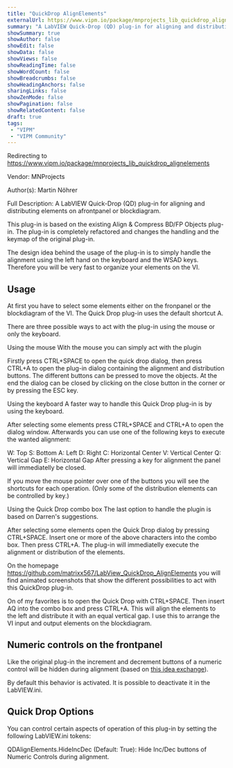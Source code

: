 ```yaml
---
title: "QuickDrop AlignElements"
externalUrl: https://www.vipm.io/package/mnprojects_lib_quickdrop_alignelements
summary: "A LabVIEW Quick-Drop (QD) plug-in for aligning and distributing elements on afrontpanel or blockdiagram."
showSummary: true
showAuthor: false
showEdit: false
showData: false
showViews: false
showReadingTime: false
showWordCount: false
showBreadcrumbs: false
showHeadingAnchors: false
sharingLinks: false
showZenMode: false
showPagination: false
showRelatedContent: false
draft: true
tags:
 - "VIPM"
 - "VIPM Community"
---
```


Redirecting to https://www.vipm.io/package/mnprojects_lib_quickdrop_alignelements

Vendor: MNProjects

Author(s): Martin Nöhrer
 
Full Description:
A LabVIEW Quick-Drop (QD) plug-in for aligning and distributing elements on afrontpanel or blockdiagram.

This plug-in is based on the existing Align & Compress BD/FP Objects plug-in. The plug-in is completely refactored and changes the handling and the keymap of the original plug-in.

The design idea behind the usage of the plug-in is to simply handle the alignment using the left hand on the keyboard and the WSAD keys. Therefore you will be very fast to organize your elements on the VI.

Usage
---------------------------------------------------
At first you have to select some elements either on the fronpanel or the blockdiagram of the VI.
The Quick Drop plug-in uses the default shortcut A.

There are three possible ways to act with the plug-in using the mouse or only the keyboard.

Using the mouse
With the mouse you can simply act with the plugin

Firstly press CTRL+SPACE to open the quick drop dialog, then press CTRL+A to open the plug-in dialog containing the alignment and distribution buttons. The different buttons can be pressed to move the objects. At the end the dialog can be closed by clicking on the close button in the corner or by pressing the ESC key.

Using the keyboard
A faster way to handle this Quick Drop plug-in is by using the keyboard.

After selecting some elements press CTRL+SPACE and CTRL+A to open the dialog window. Afterwards you can use one of the following keys to execute the wanted alignment:

W: Top
S: Bottom
A: Left
D: Right
C: Horizontal Center
V: Vertical Center
Q: Vertical Gap
E: Horizontal Gap
After pressing a key for alignment the panel will immediatelly be closed.

If you move the mouse pointer over one of the buttons you will see the shortcuts for each operation. (Only some of the distribution elements can be controlled by key.)

Using the Quick Drop combo box
The last option to handle the plugin is based on Darren's suggestions.

After selecting some elements open the Quick Drop dialog by pressing CTRL+SPACE. Insert one or more of the above characters into the combo box. Then press CTRL+A. The plug-in will immediatelly execute the alignment or distribution of the elements.

On the homepage https://github.com/matrixx567/LabView_QuickDrop_AlignElements you will find animated screenshots that show the different possibilities to act with this QuickDrop plug-in.

On of my favorites is to open the Quick Drop with CTRL+SPACE. Then insert AQ into the combo box and press CTRL+A. This will align the elements to the left and distribute it with an equal vertical gap. I use this to arrange the VI input and output elements on the blockdiagram.

Numeric controls on the frontpanel
---------------------------------------------------
Like the original plug-in the increment and decrement buttons of a numeric control will be hidden during alignment (based on [this idea exchange](https://forums.ni.com/t5/LabVIEW-Idea-Exchange/Align-objects-should-not-align-increment-decrement-buttons/idi-p/1050356?profile.language=en)).

By default this behavior is activated. It is possible to deactivate it in the LabVIEW.ini.

Quick Drop Options
---------------------------------------------------

You can control certain aspects of operation of this plug-in by setting the following LabVIEW.ini tokens:

QDAlignElements.HideIncDec (Default: True):  Hide Inc/Dec buttons of Numeric Controls during alignment.